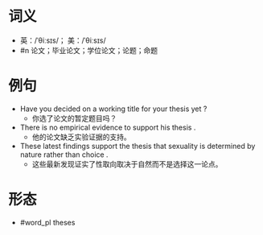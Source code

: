 # 词义
- 英：/ˈθiːsɪs/； 美：/ˈθiːsɪs/
- #n 论文；毕业论文；学位论文；论题；命题
# 例句
- Have you decided on a working title for your thesis yet ?
	- 你选了论文的暂定题目吗？
- There is no empirical evidence to support his thesis .
	- 他的论文缺乏实验证据的支持。
- These latest findings support the thesis that sexuality is determined by nature rather than choice .
	- 这些最新发现证实了性取向取决于自然而不是选择这一论点。
# 形态
- #word_pl theses
